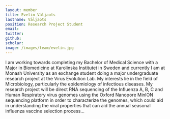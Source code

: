 ```yaml
---
layout: member
title: Evelin Väljaots
lastname: Väljaots
position: Research Project Student
email:
twitter:
github:
scholar:
image: /images/team/evelin.jpg
---
```

I am working towards completing my Bachelor of Medical Science with a Major in Biomedicine at Karolinska Institutet
in Sweden and currently I am at Monash University as an exchange student doing a major undergraduate research project at the Virus Evolution Lab. My interests lie in the field of Microbiology, particularly the epidemiology of infectious diseases.
My research project will be direct RNA sequencing of the Influenza A, B, C and Human Respiratory virus genomes using the Oxford Nanopore MinION sequencing platform in order to characterize the genomes, which could aid in understanding the viral properties that can aid the annual seasonal influenza vaccine selection process...
